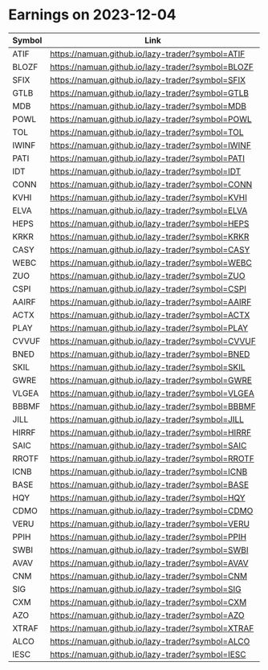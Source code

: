 # Earnings on 2023-12-04

| Symbol | Link |
| ---| --- |
| ATIF | https://namuan.github.io/lazy-trader/?symbol=ATIF |
| BLOZF | https://namuan.github.io/lazy-trader/?symbol=BLOZF |
| SFIX | https://namuan.github.io/lazy-trader/?symbol=SFIX |
| GTLB | https://namuan.github.io/lazy-trader/?symbol=GTLB |
| MDB | https://namuan.github.io/lazy-trader/?symbol=MDB |
| POWL | https://namuan.github.io/lazy-trader/?symbol=POWL |
| TOL | https://namuan.github.io/lazy-trader/?symbol=TOL |
| IWINF | https://namuan.github.io/lazy-trader/?symbol=IWINF |
| PATI | https://namuan.github.io/lazy-trader/?symbol=PATI |
| IDT | https://namuan.github.io/lazy-trader/?symbol=IDT |
| CONN | https://namuan.github.io/lazy-trader/?symbol=CONN |
| KVHI | https://namuan.github.io/lazy-trader/?symbol=KVHI |
| ELVA | https://namuan.github.io/lazy-trader/?symbol=ELVA |
| HEPS | https://namuan.github.io/lazy-trader/?symbol=HEPS |
| KRKR | https://namuan.github.io/lazy-trader/?symbol=KRKR |
| CASY | https://namuan.github.io/lazy-trader/?symbol=CASY |
| WEBC | https://namuan.github.io/lazy-trader/?symbol=WEBC |
| ZUO | https://namuan.github.io/lazy-trader/?symbol=ZUO |
| CSPI | https://namuan.github.io/lazy-trader/?symbol=CSPI |
| AAIRF | https://namuan.github.io/lazy-trader/?symbol=AAIRF |
| ACTX | https://namuan.github.io/lazy-trader/?symbol=ACTX |
| PLAY | https://namuan.github.io/lazy-trader/?symbol=PLAY |
| CVVUF | https://namuan.github.io/lazy-trader/?symbol=CVVUF |
| BNED | https://namuan.github.io/lazy-trader/?symbol=BNED |
| SKIL | https://namuan.github.io/lazy-trader/?symbol=SKIL |
| GWRE | https://namuan.github.io/lazy-trader/?symbol=GWRE |
| VLGEA | https://namuan.github.io/lazy-trader/?symbol=VLGEA |
| BBBMF | https://namuan.github.io/lazy-trader/?symbol=BBBMF |
| JILL | https://namuan.github.io/lazy-trader/?symbol=JILL |
| HIRRF | https://namuan.github.io/lazy-trader/?symbol=HIRRF |
| SAIC | https://namuan.github.io/lazy-trader/?symbol=SAIC |
| RROTF | https://namuan.github.io/lazy-trader/?symbol=RROTF |
| ICNB | https://namuan.github.io/lazy-trader/?symbol=ICNB |
| BASE | https://namuan.github.io/lazy-trader/?symbol=BASE |
| HQY | https://namuan.github.io/lazy-trader/?symbol=HQY |
| CDMO | https://namuan.github.io/lazy-trader/?symbol=CDMO |
| VERU | https://namuan.github.io/lazy-trader/?symbol=VERU |
| PPIH | https://namuan.github.io/lazy-trader/?symbol=PPIH |
| SWBI | https://namuan.github.io/lazy-trader/?symbol=SWBI |
| AVAV | https://namuan.github.io/lazy-trader/?symbol=AVAV |
| CNM | https://namuan.github.io/lazy-trader/?symbol=CNM |
| SIG | https://namuan.github.io/lazy-trader/?symbol=SIG |
| CXM | https://namuan.github.io/lazy-trader/?symbol=CXM |
| AZO | https://namuan.github.io/lazy-trader/?symbol=AZO |
| XTRAF | https://namuan.github.io/lazy-trader/?symbol=XTRAF |
| ALCO | https://namuan.github.io/lazy-trader/?symbol=ALCO |
| IESC | https://namuan.github.io/lazy-trader/?symbol=IESC |
